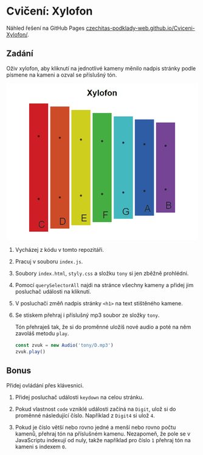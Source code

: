 # Cvičení: Xylofon

Náhled řešení na GitHub Pages [czechitas-podklady-web.github.io/Cviceni-Xylofon/](https://czechitas-podklady-web.github.io/Cviceni-Xylofon/).

## Zadání

Oživ xylofon, aby kliknutí na jednotlivé kameny měnilo nadpis stránky podle písmene na kameni a ozval se příslušný tón.

![ukázka](zadani/xylofon.gif)

1. Vycházej z kódu v tomto repozitáři.

1. Pracuj v souboru `index.js`.

1. Soubory `index.html`, `styly.css` a složku `tony` si jen zběžně prohlédni.

1. Pomocí `querySelectorAll` najdi na stránce všechny kameny a přidej jim posluchač události na kliknutí.

1. V posluchači změň nadpis stránky `<h1>` na text stištěného kamene.

1. Se stiskem přehraj i příslušný mp3 soubor ze složky `tony`.

   Tón přehraješ tak, že si do proměnné uložíš nové audio a poté na něm zavoláš metodu `play`.

   ```js
   const zvuk = new Audio('tony/D.mp3')
   zvuk.play()
   ```

## Bonus

Přidej ovládání přes klávesnici.

1. Přidej posluchač události `keydown` na celou stránku.

1. Pokud vlastnost `code` vzniklé události začíná na `Digit`, ulož si do proměnné následující číslo. Například z `Digit4` si ulož `4`.

1. Pokud je číslo větší nebo rovno jedné a menší nebo rovno počtu kamenů, přehraj tón na příslušném kamenu. Nezapomeň, že pole se v JavaScriptu indexují od nuly, takže například pro číslo `1` přehraj tón na kameni s indexem `0`.
